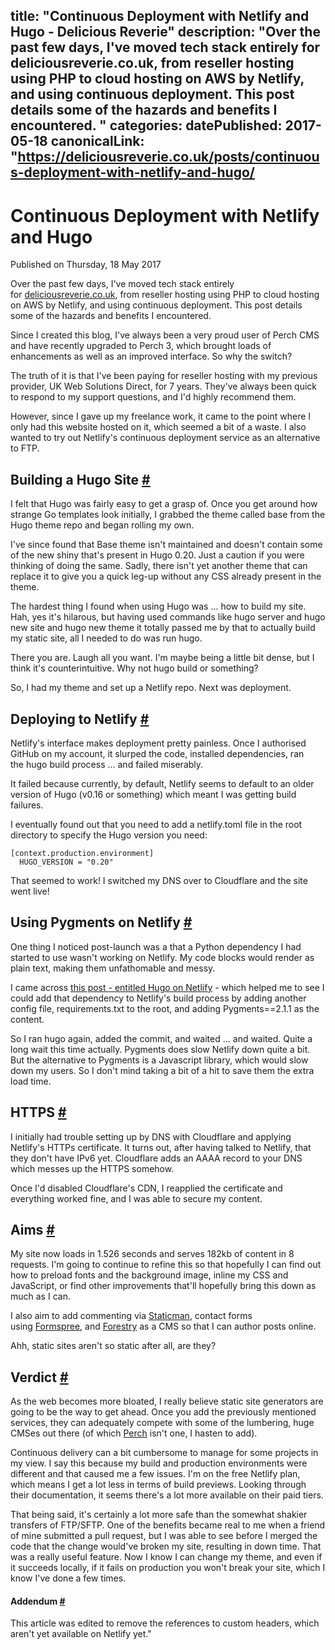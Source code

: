 title: "Continuous Deployment with Netlify and Hugo - Delicious Reverie"
description: "Over the past few days, I've moved tech stack entirely for deliciousreverie.co.uk, from reseller hosting using PHP to cloud hosting on AWS by Netlify, and using continuous deployment. This post details some of the hazards and benefits I encountered.
"
categories:
datePublished: 2017-05-18
canonicalLink: "https://deliciousreverie.co.uk/posts/continuous-deployment-with-netlify-and-hugo/
---
# Continuous Deployment with Netlify and Hugo

Published on Thursday, 18 May 2017

Over the past few days, I've moved tech stack entirely for [deliciousreverie.co.uk](http://deliciousreverie.co.uk/), from reseller hosting using PHP to cloud hosting on AWS by Netlify, and using continuous deployment. This post details some of the hazards and benefits I encountered.

Since I created this blog, I've always been a very proud user of Perch CMS and have recently upgraded to Perch 3, which brought loads of enhancements as well as an improved interface. So why the switch?

The truth of it is that I've been paying for reseller hosting with my previous provider, UK Web Solutions Direct, for 7 years. They've always been quick to respond to my support questions, and I'd highly recommend them.

However, since I gave up my freelance work, it came to the point where I only had this website hosted on it, which seemed a bit of a waste. I also wanted to try out Netlify's continuous deployment service as an alternative to FTP.

## Building a Hugo Site [#](https://deliciousreverie.co.uk/posts/continuous-deployment-with-netlify-and-hugo/#building-a-hugo-site)

I felt that Hugo was fairly easy to get a grasp of. Once you get around how strange Go templates look initially, I grabbed the theme called base from the Hugo theme repo and began rolling my own.

I've since found that Base theme isn't maintained and doesn't contain some of the new shiny that's present in Hugo 0.20. Just a caution if you were thinking of doing the same. Sadly, there isn't yet another theme that can replace it to give you a quick leg-up without any CSS already present in the theme.

The hardest thing I found when using Hugo was ... how to build my site. Hah, yes it's hilarous, but having used commands like hugo server and hugo new site and hugo new theme it totally passed me by that to actually build my static site, all I needed to do was run hugo.

There you are. Laugh all you want. I'm maybe being a little bit dense, but I think it's counterintuitive. Why not hugo build or something?

So, I had my theme and set up a Netlify repo. Next was deployment.

## Deploying to Netlify [#](https://deliciousreverie.co.uk/posts/continuous-deployment-with-netlify-and-hugo/#deploying-to-netlify)

Netlify's interface makes deployment pretty painless. Once I authorised GitHub on my account, it slurped the code, installed dependencies, ran the hugo build process ... and failed miserably.

It failed because currently, by default, Netlify seems to default to an older version of Hugo (v0.16 or something) which meant I was getting build failures.

I eventually found out that you need to add a netlify.toml file in the root directory to specify the Hugo version you need:

```
[context.production.environment]
  HUGO_VERSION = "0.20"
```

That seemed to work! I switched my DNS over to Cloudflare and the site went live!

## Using Pygments on Netlify [#](https://deliciousreverie.co.uk/posts/continuous-deployment-with-netlify-and-hugo/#using-pygments-on-netlify)

One thing I noticed post-launch was a that a Python dependency I had started to use wasn't working on Netlify. My code blocks would render as plain text, making them unfathomable and messy.

I came across [this post - entitled Hugo on Netlify](https://discuss.gohugo.io/t/hugo-on-netlify/1505/10) \- which helped me to see I could add that dependency to Netlify's build process by adding another config file, requirements.txt to the root, and adding Pygments==2.1.1 as the content.

So I ran hugo again, added the commit, and waited ... and waited. Quite a long wait this time actually. Pygments does slow Netlify down quite a bit. But the alternative to Pygments is a Javascript library, which would slow down my users. So I don't mind taking a bit of a hit to save them the extra load time.

## HTTPS [#](https://deliciousreverie.co.uk/posts/continuous-deployment-with-netlify-and-hugo/#https)

I initially had trouble setting up by DNS with Cloudflare and applying Netlify's HTTPs certificate. It turns out, after having talked to Netlify, that they don't have IPv6 yet. Cloudflare adds an AAAA record to your DNS which messes up the HTTPS somehow.

Once I'd disabled Cloudflare's CDN, I reapplied the certificate and everything worked fine, and I was able to secure my content.

## Aims [#](https://deliciousreverie.co.uk/posts/continuous-deployment-with-netlify-and-hugo/#aims)

My site now loads in 1.526 seconds and serves 182kb of content in 8 requests. I'm going to continue to refine this so that hopefully I can find out how to preload fonts and the background image, inline my CSS and JavaScript, or find other improvements that'll hopefully bring this down as much as I can.

I also aim to add commenting via [Staticman](https://staticman.net/), contact forms using [Formspree](https://formspree.io/), and [Forestry](https://forestry.io/) as a CMS so that I can author posts online.

Ahh, static sites aren't so static after all, are they?

## Verdict [#](https://deliciousreverie.co.uk/posts/continuous-deployment-with-netlify-and-hugo/#verdict)

As the web becomes more bloated, I really believe static site generators are going to be the way to get ahead. Once you add the previously mentioned services, they can adequately compete with some of the lumbering, huge CMSes out there (of which [Perch](https://grabaperch.com/) isn't one, I hasten to add).

Continuous delivery can a bit cumbersome to manage for some projects in my view. I say this because my build and production environments were different and that caused me a few issues. I'm on the free Netlify plan, which means I get a lot less in terms of build previews. Looking through their documentation, it seems there's a lot more available on their paid tiers.

That being said, it's certainly a lot more safe than the somewhat shakier transfers of FTP/SFTP. One of the benefits became real to me when a friend of mine submitted a pull request, but I was able to see before I merged the code that the change would've broken my site, resulting in down time. That was a really useful feature. Now I know I can change my theme, and even if it succeeds locally, if it fails on production you won't break your site, which I know I've done a few times.

#### Addendum [#](https://deliciousreverie.co.uk/posts/continuous-deployment-with-netlify-and-hugo/#addendum)

This article was edited to remove the references to custom headers, which aren't yet available on Netlify yet."